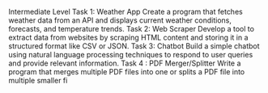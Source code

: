 Intermediate Level
Task 1: Weather App
Create a program that fetches weather data from an API and displays current weather conditions, forecasts, and temperature trends.
Task 2: Web Scraper
Develop a tool to extract data from websites by scraping HTML content and storing it in a structured format like CSV or JSON.
Task 3: Chatbot
Build a simple chatbot using natural language processing techniques to respond to user queries and provide relevant information.
Task 4 : PDF Merger/Splitter
Write a program that merges multiple PDF files into one or splits a PDF file into multiple smaller fi
